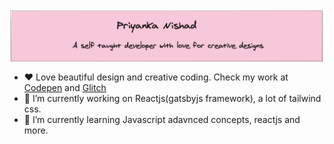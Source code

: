 
<img src="banner.png"  align="center">


- ❤️  Love beautiful design and creative coding. Check my work at [Codepen](https://codepen.io/piya50) and 
  [Glitch ](https://glitch.com/@piya03)
- 🔭 I’m currently working on Reactjs(gatsbyjs framework), a lot of tailwind css.
- 🌱 I’m currently learning Javascript adavnced concepts, reactjs and more.
